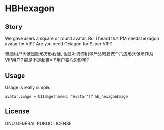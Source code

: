 # HBHexagon

## Story

We gave users a square or round avatar. But I heard that PM needs hexagon avatar for VIP? Are you need Octagon for Super VIP?

普通用户头像是圆形方形我懂, 但是听说你们做产品的要做个六边形头像来作为VIP用户? 那是不是超级VIP用户要八边形嘞?


## Usage
Usage is really simple.
````
avatar.image = UIImage(named: "Avatar")?.hb_hexagonImage
````
## License

GNU GENERAL PUBLIC LICENSE
